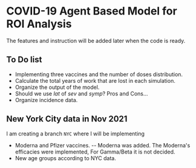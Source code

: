 # COVID-19 Agent Based Model for ROI Analysis

The features and instruction will be added later when the code is ready.

## To Do list

- Implementing three vaccines and the number of doses distribution.
- Calculate the total years of work that are lost in each simulation.
- Organize the output of the model.
- Should we use *lat* of *sev* and *symp*? Pros and Cons...
- Organize incidence data.



## New York City data in Nov 2021

I am creating a branch `NYC` where I will be implementing

- Moderna and Pfizer vaccines.
-- Moderna was added. The Moderna's efficacies were implemented, For Gamma/Beta it is not decided.
- New age groups according to NYC data.

